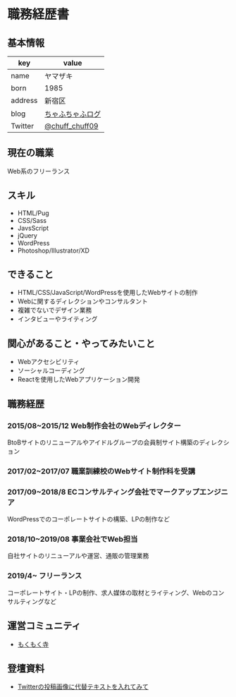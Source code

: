 # 職務経歴書

## 基本情報

|key|value|
|---|---|
|name| ヤマザキ |
|born|1985|
|address|新宿区|
|blog|[ちゃふちゃふログ](https://chuff-chuff.hatenablog.com/)|
|Twitter|[@chuff_chuff09](https://twitter.com/chuff_chuff09)|

## 現在の職業

Web系のフリーランス

## スキル

- HTML/Pug
- CSS/Sass
- JavsScript
- jQuery
- WordPress
- Photoshop/Illustrator/XD

## できること

- HTML/CSS/JavaScript/WordPressを使用したWebサイトの制作
- Webに関するディレクションやコンサルタント
- 複雑でないでデザイン業務
- インタビューやライティング

## 関心があること・やってみたいこと

- Webアクセシビリティ
- ソーシャルコーディング
- Reactを使用したWebアプリケーション開発

## 職務経歴

### 2015/08~2015/12 Web制作会社のWebディレクター

BtoBサイトのリニューアルやアイドルグループの会員制サイト構築のディレクション

### 2017/02~2017/07 職業訓練校のWebサイト制作科を受講

### 2017/09~2018/8 ECコンサルティング会社でマークアップエンジニア

WordPressでのコーポレートサイトの構築、LPの制作など

### 2018/10~2019/08 事業会社でWeb担当

自社サイトのリニューアルや運営、通販の管理業務

### 2019/4~ フリーランス

コーポレートサイト・LPの制作、求人媒体の取材とライティング、Webのコンサルティングなど

## 運営コミュニティ

- [もくもく寺](https://frontend-temple.connpass.com/)

## 登壇資料

- [Twitterの投稿画像に代替テキストを入れてみて](https://docs.google.com/presentation/d/1OO7FFOokfqeiD_UK59Ll-dDzOjedrmqZqqQ6MN09vwA/edit#slide=id.g64acefeeba_0_6)